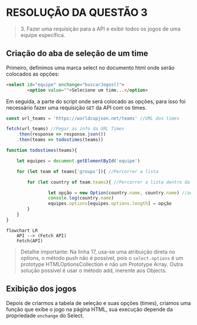 # RESOLUÇÃO DA QUESTÃO 3

> 3\. Fazer uma requisição para a API e exibir todos os jogos de uma equipe específica.

## Criação do aba de seleção de um time

Primeiro, definimos uma marca select no documento html onde serão colocados as opções:

```html linenums="34"
<select id="equipe" onchange="buscarJogos()">
        <option value="">Selecione um time...</option>
```

Em seguida, a parte do script onde será colocado as opções, para isso foi necessário fazer uma requisição ```GET``` da API com os times.

```js linenums="1" hl_lines="17"
const url_teams = 'https://worldcupjson.net/teams' //URL dos times

fetch(url_teams) //Pegar as info da URL Times
    .then(response => response.json())
    .then(teams => todostimes(teams))

function todostimes(teams){

    let equipes = document.getElementById('equipe') 

    for (let team of teams['groups']){ //Percorrer a lista

        for (let country of team.teams){ //Percorrer a lista dentro da lista para pegar o nomes dos times

                let opção = new Option(country.name, country.name) //adicionar opção
                console.log(country.name)
                equipes.options[equipes.options.length] = opção
        }
    }
}
```
```mermaid
flowchart LR
    API --> (Fetch API)
    Fetch(API) 
```
> Detalhe importante: Na linha 17, usa-se uma atribuição direta no options, o método push não é possível, pois o ```select.options``` é um prototype HTMLOptionsCollection  e não um Prototype Array. Outra solução possível é usar o método add, inerente aos Objects.  
  
## Exibição dos jogos

Depois de criarmos a tabela de seleção e suas opções (times), criamos uma função que exibe o jogo na página HTML, sua execução depende da propriedade ```onchange``` do Select.

